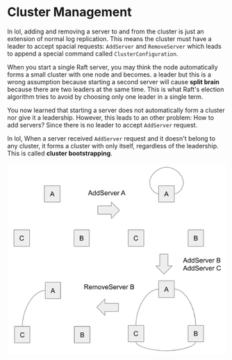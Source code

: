 # Cluster Management

In lol, adding and removing a server to and from the cluster is just an extension of normal log replication. This means the cluster must have a leader to accept spacial requests: `AddServer` and `RemoveServer` which leads to append a special command called `ClusterConfiguration`.

When you start a single Raft server, you may think the node automatically forms a small cluster with one node and becomes. a leader but this is a wrong assumption because starting a second server will cause **split brain** because there are two leaders at the same time. This is what Raft's election algorithm tries to avoid by choosing only one leader in a single term.

You now learned that starting a server does not automatically form a cluster nor give it a leadership. However, this leads to an other problem: How to add servers? Since there is no leader to accept `AddServer` request.

In lol, When a server received `AddServer` request and it doesn't belong to any cluster, it forms a cluster with only itself, regardless of the leadership. This is called **cluster bootstrapping**.

![](images/cluster-management.png)
